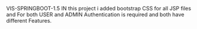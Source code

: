 VIS-SPRINGBOOT-1.5
IN this project i added bootstrap CSS for all JSP files and
For both USER and ADMIN Authentication is required and both have different Features.
